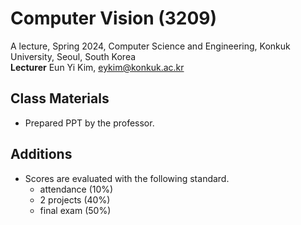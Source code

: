 # Computer Vision (3209)

A lecture, Spring 2024, Computer Science and Engineering, Konkuk University, Seoul, South Korea\
**Lecturer** Eun Yi Kim, eykim@konkuk.ac.kr

## Class Materials

* Prepared PPT by the professor.

## Additions

* Scores are evaluated with the following standard.
    - attendance (10%)
    - 2 projects (40%)
    - final exam (50%)
